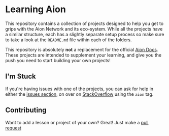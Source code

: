 # Learning Aion

This repository contains a collection of projects designed to help you get to grips with the Aion Network and its eco-system. While all the projects have a similar structure, each has a slightly separate setup process so make sure to take a look at the `README.md` file within each of the folders.

This repository is absolutely **not** a replacement for the official [Aion Docs](beta-docs.aion.network). These projects are intended to supplement your learning, and give you the push you need to start building your own projects!

## I'm Stuck

If you're having issues with one of the projects, you can ask for help in either the [issues section](https://github.com/mohnjatthews/learning-aion/issues), on over on [StackOverflow](https://stackoverflow.com/questions/tagged/aion) using the `aion` tag.

## Contributing

Want to add a lesson or project of your own? Great! Just make a [pull request](https://github.com/mohnjatthews/learning-aion/compare)
